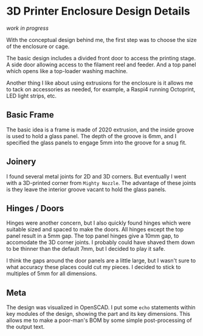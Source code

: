 # 3D Printer Enclosure Design Details

_work in progress_


With the conceptual design behind me, the first step was to choose the
size of the enclosure or cage.

The basic design includes a divided front door to access the printing
stage.  A side door allowing access to the filament reel and feeder.
And a top panel which opens like a top-loader washing machine.

Another thing I like about using extrusions for the enclosure is it
allows me to tack on accessories as needed, for example, a Raspi4 
running Octoprint, LED light strips, etc.  


## Basic Frame

The basic idea is a frame is made of 2020 extrusion, and the inside
groove is used to hold a glass panel.  The depth of the groove is 6mm,
and I specified the glass panels to engage 5mm into the groove for a
snug fit.

## Joinery

I found several metal joints for 2D and 3D
corners.  But eventually I went with a 3D-printed corner from `Mighty
Nozzle`.  The advantage of these joints is they leave the interior
groove vacant to hold the glass panels.


## Hinges / Doors

Hinges were another concern, but I also quickly found hinges which were
suitable sized and spaced to make the doors. All hinges except the top
panel result in a 5mm gap.  The top panel hinges give a 10mm gap, to
accomodate the 3D corner joints.  I probably could have shaved them down
to be thinner than the default 7mm, but I decided to play it safe.

I think the gaps around the door panels are a little large, but I wasn't
sure to what accuracy these places could cut my pieces.  I decided to
stick to multiples of 5mm for all dimensions.

## Meta

The design was visualized in OpenSCAD.  I put some `echo` statements
within key modules of the design, showing the part and its key
dimensions.  This allows me to make a poor-man's BOM by some simple
post-processing of the output text.
